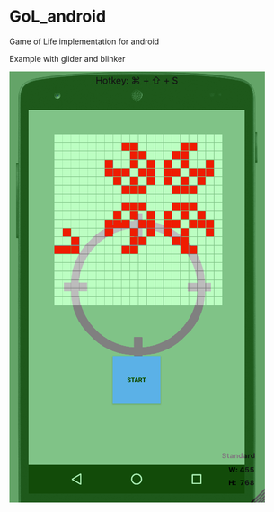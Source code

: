 # GoL_android
Game of Life implementation for android

Example with glider and blinker

![alt tag](https://raw.githubusercontent.com/itemius/GoL_android/master/example.gif)
